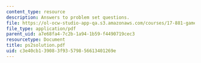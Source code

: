 ```yaml
---
content_type: resource
description: Answers to problem set questions.
file: https://ol-ocw-studio-app-qa.s3.amazonaws.com/courses/17-881-game-theory-and-political-theory-fall-2004/c3e40cb139083f93579856613401269e_ps2solution.pdf
file_type: application/pdf
parent_uid: a7e68fa4-7c2b-1a94-1b59-f4490719cec3
resourcetype: Document
title: ps2solution.pdf
uid: c3e40cb1-3908-3f93-5798-56613401269e
---
```


